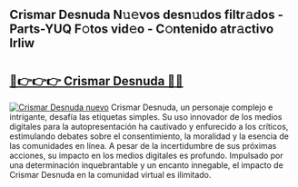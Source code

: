 ## Crismar Desnuda N𝚞𝚎vos desn𝚞dos filtr𝚊dos - Parts-YUQ F𝚘tos vid𝚎o - C𝚘ntenido atr𝚊ctivo lrliw

# <h2><a href="http://mb5nfsf.tromn.icu/?c=Crismar+Desnuda">🔗👉👉👉 Crismar Desnuda 🔗🔗</a></h2>

[![Crismar Desnuda nuevo](https://i.imgur.com/pEAQMta.gif)](http://mb5nfsf.tromn.icu/?c=Crismar+Desnuda)
Crismar Desnuda, un personaje complejo e intrigante, desafía las etiquetas simples. Su uso innovador de los medios digitales para la autopresentación ha cautivado y enfurecido a los críticos, estimulando debates sobre el consentimiento, la moralidad y la esencia de las comunidades en línea. A pesar de la incertidumbre de sus próximas acciones, su impacto en los medios digitales es profundo. Impulsado por una determinación inquebrantable y un encanto innegable, el impacto de Crismar Desnuda en la comunidad virtual es ilimitado.
